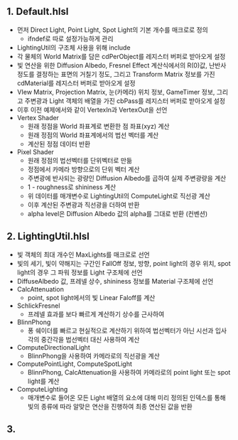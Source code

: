 ## 1. Default.hlsl
- 먼저 Direct Light, Point Light, Spot Light의 기본 개수를 매크로로 정의 
	- ifndef로 따로 설정가능하게 관리
- LightingUtil의 구조체 사용을 위해 include
- 각 물체의 World Matrix를 담은 cdPerObject를 레지스터 버퍼로 받아오게 설정
- 빛 연산을 위한 Diffusion Albedo, Fresnel Effect 계산식에서의 R(0)값, 난반사 정도를 결정하는 표면의 거칠기 정도, 그리고 Transform Matrix 정보를 가진 cdMaterial를 레지스터 버퍼로 받아오게 설정
- VIew Matrix, Projection Matrix, 눈(카메라) 위치 정보, GameTimer 정보, 그리고 주변광과 Light 객체의 배열을 가진 cbPass를 레지스터 버퍼로 받아오게 설정
- 이후 이전 예제에서와 같이 VertexIn과 VertexOut을 선언
- Vertex Shader
	- 원래 정점을 World 좌표계로 변환한 점 좌표(xyz) 계산
	- 원래 정점의 World 좌표계에서의 법선 벡터를 계산
	- 계산된 정점 데이터 반환
- Pixel Shader
	- 원래 정점의 법선벡터를 단위벡터로 만듦
	- 정점에서 카메라 방향으로의 단위 벡터 계산
	- 주변광에 반사되는 광량인 Diffusion Albedo를 곱하여 실제 주변광량을 계산
	- 1 - roughness로 shininess 계산 
	- 위 데이터를 매개변수로 LightingUtil의 ComputeLight로 직선광 계산
	- 이후 계산된 주변광과 직선광을 더하여 반환
	- alpha level은 Diffusion Albedo 값의 alpha를 그대로 반환 (컨벤션)
## 2. LightingUtil.hlsl
- 빛 객체의 최대 개수인 MaxLights를 매크로로 선언
- 빛의 세기, 빛이 약해지는 구간인 FallOff 정보, 방향, point light의 경우 위치, spot light의 경우 그 파워 정보를 Light 구조체에 선언
- DiffuseAlbedo 값, 프레넬 상수, shininess 정보를 Material 구조체에 선언
- CalcAttenuation
	- point, spot light에서의 빛 Linear Faloff를 계산
- SchlickFresnel
	- 프레넬 효과를 보다 빠르게 계산하기 상수를 근사하여
- BlinnPhong
	- 퐁 쉐이더를 빠르고 현실적으로 계산하기 위하여 법선벡터가 아닌 시선과 입사각의 중간각을 법선벡터 대신 사용하여 계산
- ComputeDirectionalLight
	- BlinnPhong을 사용하여 카메라로의 직선광을 계산
- ComputePointLight, ComputeSpotLight
	- BlinnPhong, CalcAttenuation을 사용하여 카메라로의 point light 또는  spot light를 계산
- ComputeLighting
	- 매개변수로 들어온 모든 Light 배열의 요소에 대해 미리 정의된 인덱스를 통해 빛의 종류에 따라 알맞은 연산을 진행하여 최종 연산된 값을 반환
## 3.
